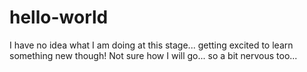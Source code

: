 # hello-world
I have no idea what I am doing at this stage... getting excited to learn something new though! Not sure how I will go... so a bit nervous too...
